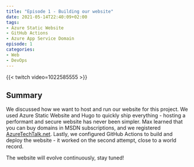 ```yaml
---
title: "Episode 1 - Building our website"
date: 2021-05-14T22:40:09+02:00
tags: 
- Azure Static Website
- GitHub Actions
- Azure App Service Domain
episode: 1
categories:
- Web
- DevOps
---
```


{{< twitch video=1022585555 >}}

## Summary

We discussed how we want to host and run our website for this project. We used Azure Static Website and Hugo to quickly ship everything - hosting a performant and secure website has never been simpler.
Max learned that you can buy domains in MSDN subscriptions, and we registered [AzureTechTalk.net](AzureTechTalk.net). 
Lastly, we configured GitHub Actions to build and deploy the website - it worked on the second attempt, close to a world record.

The website will evolve continuously, stay tuned!